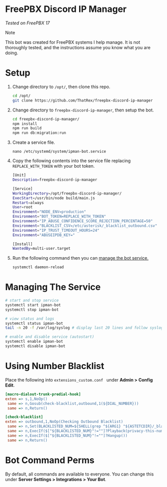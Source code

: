 # FreePBX Discord IP Manager

_Tested on FreePBX 17_

> [!NOTE]
> This bot was created for FreePBX systems I help manage. It is not thoroughly tested, and the instructions assume you know what you are doing.

# Setup

1. Change directory to `/opt/`, then clone this repo.

    ```bash
    cd /opt/
    git clone https://github.com/ThatRex/freepbx-discord-ip-manager
    ```

2. Change directory to `freepbx-discord-ip-manager`, then setup the bot.

    ```bash
    cd freepbx-discord-ip-manager/
    npm install
    npm run build
    npm run db:migration:run
    ```

3. Create a service file.
    ```
    nano /etc/systemd/system/ipman-bot.service
    ```
4. Copy the following contents into the service file replacing `REPLACE_WITH_TOKEN` with your bot token.

    ```bash
    [Unit]
    Description=freepbx-discord-ip-manager

    [Service]
    WorkingDirectory=/opt/freepbx-discord-ip-manager/
    ExecStart=/usr/bin/node build/main.js
    Restart=always
    User=root
    Environment="NODE_ENV=production"
    Environment="BOT_TOKEN=REPLACE_WITH_TOKEN"
    Environment="IP_ABUSE_CONFIDENCE_SCORE_REJECTION_PERCENTAGE=50"
    Environment="BLACKLIST_CSV=/etc/asterisk/_blacklist_outbound.csv"
    Environment="IP_TRUST_TIMEOUT_HOURS=24"
    Environment="ABUSEIPDB_KEY="

    [Install]
    WantedBy=multi-user.target
    ```

5. Run the following command then you can [manage the bot service.](#managing-the-service)

    ```bash
    systemctl daemon-reload
    ```

# Managing The Service

```bash
# start and stop service
systemctl start ipman-bot
systemctl stop ipman-bot

# view status and logs
systemctl status ipman-bot
tail -n 20 -f /var/log/syslog # display last 20 lines and follow syslog

# enable and disable service (autostart)
systemctl enable ipman-bot
systemctl disable ipman-bot
```

# Using Number Blacklist

Place the following into `extensions_custom.conf
` under **Admin > Config Edit**.

```ini
[macro-dialout-trunk-predial-hook]
exten => s,1,NoOp()
 same => n,Gosub(check-blacklist,outbound,1(${DIAL_NUMBER}))
 same => n,Return()

[check-blacklist]
exten => outbound,1,NoOp(Checking Outbound Blacklist)
 same => n,Set(BLACKLISTED_NUM=${SHELL(grep ^${ARG1} "${ASTETCDIR}/_blacklist_outbound.csv" | tr -d "\r\n")})
 same => n,ExecIf($["${BLACKLISTED_NUM}"!=""]?Playback(privacy-this-number-is&privacy-blacklisted))
 same => n,ExecIf($["${BLACKLISTED_NUM}"!=""]?Hangup())
 same => n,Return()
```
# Bot Command Perms

By default, all commands are available to everyone. You can change this under **Server Settings > Integrations > Your Bot**.